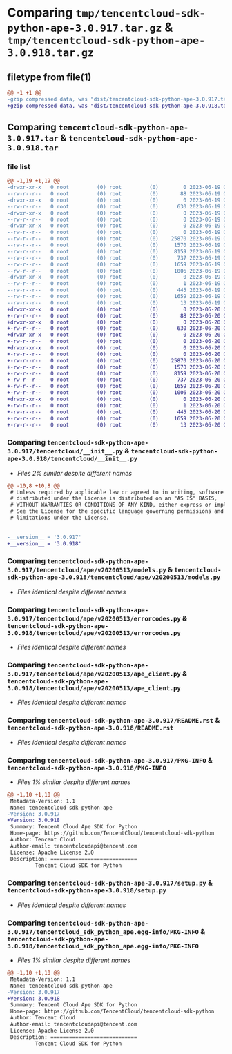 # Comparing `tmp/tencentcloud-sdk-python-ape-3.0.917.tar.gz` & `tmp/tencentcloud-sdk-python-ape-3.0.918.tar.gz`

## filetype from file(1)

```diff
@@ -1 +1 @@
-gzip compressed data, was "dist/tencentcloud-sdk-python-ape-3.0.917.tar", last modified: Mon Jun 19 00:17:27 2023, max compression
+gzip compressed data, was "dist/tencentcloud-sdk-python-ape-3.0.918.tar", last modified: Tue Jun 20 02:32:35 2023, max compression
```

## Comparing `tencentcloud-sdk-python-ape-3.0.917.tar` & `tencentcloud-sdk-python-ape-3.0.918.tar`

### file list

```diff
@@ -1,19 +1,19 @@
-drwxr-xr-x   0 root         (0) root         (0)        0 2023-06-19 00:17:27.000000 tencentcloud-sdk-python-ape-3.0.917/
--rw-r--r--   0 root         (0) root         (0)       88 2023-06-19 00:17:27.000000 tencentcloud-sdk-python-ape-3.0.917/setup.cfg
-drwxr-xr-x   0 root         (0) root         (0)        0 2023-06-19 00:17:27.000000 tencentcloud-sdk-python-ape-3.0.917/tencentcloud/
--rw-r--r--   0 root         (0) root         (0)      630 2023-06-19 00:17:27.000000 tencentcloud-sdk-python-ape-3.0.917/tencentcloud/__init__.py
-drwxr-xr-x   0 root         (0) root         (0)        0 2023-06-19 00:17:27.000000 tencentcloud-sdk-python-ape-3.0.917/tencentcloud/ape/
--rw-r--r--   0 root         (0) root         (0)        0 2023-06-19 00:17:27.000000 tencentcloud-sdk-python-ape-3.0.917/tencentcloud/ape/__init__.py
-drwxr-xr-x   0 root         (0) root         (0)        0 2023-06-19 00:17:27.000000 tencentcloud-sdk-python-ape-3.0.917/tencentcloud/ape/v20200513/
--rw-r--r--   0 root         (0) root         (0)        0 2023-06-19 00:17:27.000000 tencentcloud-sdk-python-ape-3.0.917/tencentcloud/ape/v20200513/__init__.py
--rw-r--r--   0 root         (0) root         (0)    25870 2023-06-19 00:17:27.000000 tencentcloud-sdk-python-ape-3.0.917/tencentcloud/ape/v20200513/models.py
--rw-r--r--   0 root         (0) root         (0)     1570 2023-06-19 00:17:27.000000 tencentcloud-sdk-python-ape-3.0.917/tencentcloud/ape/v20200513/errorcodes.py
--rw-r--r--   0 root         (0) root         (0)     8159 2023-06-19 00:17:27.000000 tencentcloud-sdk-python-ape-3.0.917/tencentcloud/ape/v20200513/ape_client.py
--rw-r--r--   0 root         (0) root         (0)      737 2023-06-19 00:17:27.000000 tencentcloud-sdk-python-ape-3.0.917/README.rst
--rw-r--r--   0 root         (0) root         (0)     1659 2023-06-19 00:17:27.000000 tencentcloud-sdk-python-ape-3.0.917/PKG-INFO
--rw-r--r--   0 root         (0) root         (0)     1006 2023-06-19 00:17:27.000000 tencentcloud-sdk-python-ape-3.0.917/setup.py
-drwxr-xr-x   0 root         (0) root         (0)        0 2023-06-19 00:17:27.000000 tencentcloud-sdk-python-ape-3.0.917/tencentcloud_sdk_python_ape.egg-info/
--rw-r--r--   0 root         (0) root         (0)        1 2023-06-19 00:17:27.000000 tencentcloud-sdk-python-ape-3.0.917/tencentcloud_sdk_python_ape.egg-info/dependency_links.txt
--rw-r--r--   0 root         (0) root         (0)      445 2023-06-19 00:17:27.000000 tencentcloud-sdk-python-ape-3.0.917/tencentcloud_sdk_python_ape.egg-info/SOURCES.txt
--rw-r--r--   0 root         (0) root         (0)     1659 2023-06-19 00:17:27.000000 tencentcloud-sdk-python-ape-3.0.917/tencentcloud_sdk_python_ape.egg-info/PKG-INFO
--rw-r--r--   0 root         (0) root         (0)       13 2023-06-19 00:17:27.000000 tencentcloud-sdk-python-ape-3.0.917/tencentcloud_sdk_python_ape.egg-info/top_level.txt
+drwxr-xr-x   0 root         (0) root         (0)        0 2023-06-20 02:32:35.000000 tencentcloud-sdk-python-ape-3.0.918/
+-rw-r--r--   0 root         (0) root         (0)       88 2023-06-20 02:32:35.000000 tencentcloud-sdk-python-ape-3.0.918/setup.cfg
+drwxr-xr-x   0 root         (0) root         (0)        0 2023-06-20 02:32:35.000000 tencentcloud-sdk-python-ape-3.0.918/tencentcloud/
+-rw-r--r--   0 root         (0) root         (0)      630 2023-06-20 02:32:35.000000 tencentcloud-sdk-python-ape-3.0.918/tencentcloud/__init__.py
+drwxr-xr-x   0 root         (0) root         (0)        0 2023-06-20 02:32:35.000000 tencentcloud-sdk-python-ape-3.0.918/tencentcloud/ape/
+-rw-r--r--   0 root         (0) root         (0)        0 2023-06-20 02:32:35.000000 tencentcloud-sdk-python-ape-3.0.918/tencentcloud/ape/__init__.py
+drwxr-xr-x   0 root         (0) root         (0)        0 2023-06-20 02:32:35.000000 tencentcloud-sdk-python-ape-3.0.918/tencentcloud/ape/v20200513/
+-rw-r--r--   0 root         (0) root         (0)        0 2023-06-20 02:32:35.000000 tencentcloud-sdk-python-ape-3.0.918/tencentcloud/ape/v20200513/__init__.py
+-rw-r--r--   0 root         (0) root         (0)    25870 2023-06-20 02:32:35.000000 tencentcloud-sdk-python-ape-3.0.918/tencentcloud/ape/v20200513/models.py
+-rw-r--r--   0 root         (0) root         (0)     1570 2023-06-20 02:32:35.000000 tencentcloud-sdk-python-ape-3.0.918/tencentcloud/ape/v20200513/errorcodes.py
+-rw-r--r--   0 root         (0) root         (0)     8159 2023-06-20 02:32:35.000000 tencentcloud-sdk-python-ape-3.0.918/tencentcloud/ape/v20200513/ape_client.py
+-rw-r--r--   0 root         (0) root         (0)      737 2023-06-20 02:32:35.000000 tencentcloud-sdk-python-ape-3.0.918/README.rst
+-rw-r--r--   0 root         (0) root         (0)     1659 2023-06-20 02:32:35.000000 tencentcloud-sdk-python-ape-3.0.918/PKG-INFO
+-rw-r--r--   0 root         (0) root         (0)     1006 2023-06-20 02:32:35.000000 tencentcloud-sdk-python-ape-3.0.918/setup.py
+drwxr-xr-x   0 root         (0) root         (0)        0 2023-06-20 02:32:35.000000 tencentcloud-sdk-python-ape-3.0.918/tencentcloud_sdk_python_ape.egg-info/
+-rw-r--r--   0 root         (0) root         (0)        1 2023-06-20 02:32:35.000000 tencentcloud-sdk-python-ape-3.0.918/tencentcloud_sdk_python_ape.egg-info/dependency_links.txt
+-rw-r--r--   0 root         (0) root         (0)      445 2023-06-20 02:32:35.000000 tencentcloud-sdk-python-ape-3.0.918/tencentcloud_sdk_python_ape.egg-info/SOURCES.txt
+-rw-r--r--   0 root         (0) root         (0)     1659 2023-06-20 02:32:35.000000 tencentcloud-sdk-python-ape-3.0.918/tencentcloud_sdk_python_ape.egg-info/PKG-INFO
+-rw-r--r--   0 root         (0) root         (0)       13 2023-06-20 02:32:35.000000 tencentcloud-sdk-python-ape-3.0.918/tencentcloud_sdk_python_ape.egg-info/top_level.txt
```

### Comparing `tencentcloud-sdk-python-ape-3.0.917/tencentcloud/__init__.py` & `tencentcloud-sdk-python-ape-3.0.918/tencentcloud/__init__.py`

 * *Files 2% similar despite different names*

```diff
@@ -10,8 +10,8 @@
 # Unless required by applicable law or agreed to in writing, software
 # distributed under the License is distributed on an "AS IS" BASIS,
 # WITHOUT WARRANTIES OR CONDITIONS OF ANY KIND, either express or implied.
 # See the License for the specific language governing permissions and
 # limitations under the License.
 
 
-__version__ = '3.0.917'
+__version__ = '3.0.918'
```

### Comparing `tencentcloud-sdk-python-ape-3.0.917/tencentcloud/ape/v20200513/models.py` & `tencentcloud-sdk-python-ape-3.0.918/tencentcloud/ape/v20200513/models.py`

 * *Files identical despite different names*

### Comparing `tencentcloud-sdk-python-ape-3.0.917/tencentcloud/ape/v20200513/errorcodes.py` & `tencentcloud-sdk-python-ape-3.0.918/tencentcloud/ape/v20200513/errorcodes.py`

 * *Files identical despite different names*

### Comparing `tencentcloud-sdk-python-ape-3.0.917/tencentcloud/ape/v20200513/ape_client.py` & `tencentcloud-sdk-python-ape-3.0.918/tencentcloud/ape/v20200513/ape_client.py`

 * *Files identical despite different names*

### Comparing `tencentcloud-sdk-python-ape-3.0.917/README.rst` & `tencentcloud-sdk-python-ape-3.0.918/README.rst`

 * *Files identical despite different names*

### Comparing `tencentcloud-sdk-python-ape-3.0.917/PKG-INFO` & `tencentcloud-sdk-python-ape-3.0.918/PKG-INFO`

 * *Files 1% similar despite different names*

```diff
@@ -1,10 +1,10 @@
 Metadata-Version: 1.1
 Name: tencentcloud-sdk-python-ape
-Version: 3.0.917
+Version: 3.0.918
 Summary: Tencent Cloud Ape SDK for Python
 Home-page: https://github.com/TencentCloud/tencentcloud-sdk-python
 Author: Tencent Cloud
 Author-email: tencentcloudapi@tencent.com
 License: Apache License 2.0
 Description: ============================
         Tencent Cloud SDK for Python
```

### Comparing `tencentcloud-sdk-python-ape-3.0.917/setup.py` & `tencentcloud-sdk-python-ape-3.0.918/setup.py`

 * *Files identical despite different names*

### Comparing `tencentcloud-sdk-python-ape-3.0.917/tencentcloud_sdk_python_ape.egg-info/PKG-INFO` & `tencentcloud-sdk-python-ape-3.0.918/tencentcloud_sdk_python_ape.egg-info/PKG-INFO`

 * *Files 1% similar despite different names*

```diff
@@ -1,10 +1,10 @@
 Metadata-Version: 1.1
 Name: tencentcloud-sdk-python-ape
-Version: 3.0.917
+Version: 3.0.918
 Summary: Tencent Cloud Ape SDK for Python
 Home-page: https://github.com/TencentCloud/tencentcloud-sdk-python
 Author: Tencent Cloud
 Author-email: tencentcloudapi@tencent.com
 License: Apache License 2.0
 Description: ============================
         Tencent Cloud SDK for Python
```

